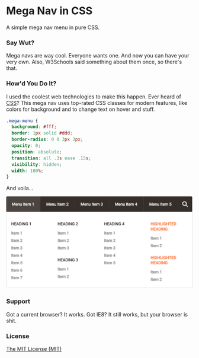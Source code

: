 # Mega Nav in CSS

A simple mega nav menu in pure CSS.


### Say Wut?

Mega navs are way cool. Everyone wants one. And now you can have your very own. Also, W3Schools said something about them once, so there's that.


### How'd You Do It?

I used the coolest web technologies to make this happen. Ever heard of [CSS](https://medium.com/cool-code-pal/a-call-for-web-developers-to-deprecate-their-css-1f6430781393)? This mega nav uses top-rated CSS classes for modern features, like colors for background and to change text on hover and stuff.

```css
.mega-menu {
  background: #fff;
  border: 1px solid #ddd;
  border-radius: 0 0 3px 3px;
  opacity: 0;
  position: absolute;
  transition: all .3s ease .15s;
  visibility: hidden;
  width: 100%;
}
```

And voila...

![Mega nav image 1](img/menu.png)


### Support

Got a current browser? It works. Got IE8? It still works, but your browser is shit.


### License

[The MIT License (MIT)](http://allthingssmitty.mit-license.org/)